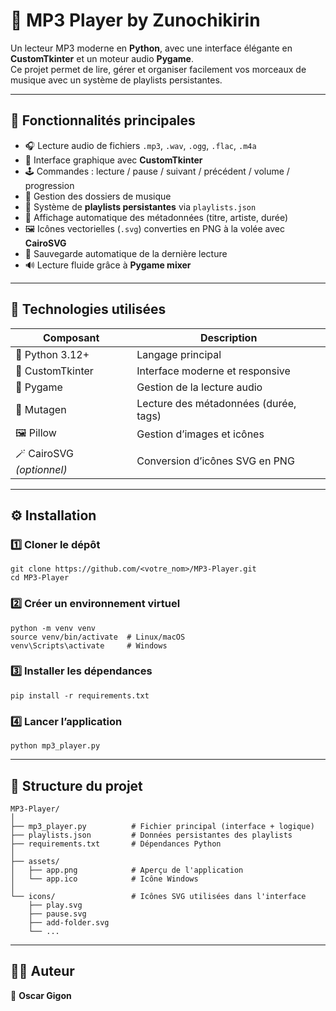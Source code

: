 # 🎵 MP3 Player by Zunochikirin

Un lecteur MP3 moderne en **Python**, avec une interface élégante en **CustomTkinter** et un moteur audio **Pygame**.  
Ce projet permet de lire, gérer et organiser facilement vos morceaux de musique avec un système de playlists persistantes.

---

## 🚀 Fonctionnalités principales

- 🎧 Lecture audio de fichiers `.mp3`, `.wav`, `.ogg`, `.flac`, `.m4a`
- 🧩 Interface graphique avec **CustomTkinter**
- 🕹️ Commandes : lecture / pause / suivant / précédent / volume / progression
- 📁 Gestion des dossiers de musique
- 📝 Système de **playlists persistantes** via `playlists.json`
- 🧠 Affichage automatique des métadonnées (titre, artiste, durée)
- 🖼️ Icônes vectorielles (`.svg`) converties en PNG à la volée avec **CairoSVG**
- 💾 Sauvegarde automatique de la dernière lecture
- 🔊 Lecture fluide grâce à **Pygame mixer**

---

## 🧰 Technologies utilisées

| Composant | Description |
|------------|-------------|
| 🐍 Python 3.12+ | Langage principal |
| 🎨 CustomTkinter | Interface moderne et responsive |
| 🎵 Pygame | Gestion de la lecture audio |
| 🧮 Mutagen | Lecture des métadonnées (durée, tags) |
| 🖼️ Pillow | Gestion d’images et icônes |
| 🪄 CairoSVG *(optionnel)* | Conversion d’icônes SVG en PNG |

---

## ⚙️ Installation

### 1️⃣ Cloner le dépôt
```
git clone https://github.com/<votre_nom>/MP3-Player.git
cd MP3-Player
```

### 2️⃣ Créer un environnement virtuel
```
python -m venv venv
source venv/bin/activate  # Linux/macOS
venv\Scripts\activate     # Windows
```

### 3️⃣ Installer les dépendances
```
pip install -r requirements.txt
```

### 4️⃣ Lancer l’application
```
python mp3_player.py
```

---

## 📂 Structure du projet

```
MP3-Player/
│
├── mp3_player.py          # Fichier principal (interface + logique)
├── playlists.json         # Données persistantes des playlists
├── requirements.txt       # Dépendances Python
│
├── assets/
│   ├── app.png            # Aperçu de l'application
│   └── app.ico            # Icône Windows
│
└── icons/                 # Icônes SVG utilisées dans l'interface
    ├── play.svg
    ├── pause.svg
    ├── add-folder.svg
    └── ...
```

---

## 🧑‍💻 Auteur

👤 **Oscar Gigon**
